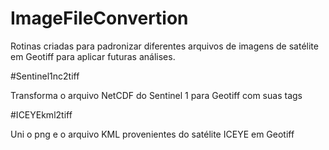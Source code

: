 # ImageFileConvertion

Rotinas criadas para padronizar diferentes arquivos de imagens de satélite em Geotiff para aplicar futuras análises.

#Sentinel1nc2tiff

Transforma o arquivo NetCDF do Sentinel 1 para Geotiff com suas tags

#ICEYEkml2tiff

Uni o png e o arquivo KML provenientes do satélite ICEYE em Geotiff

